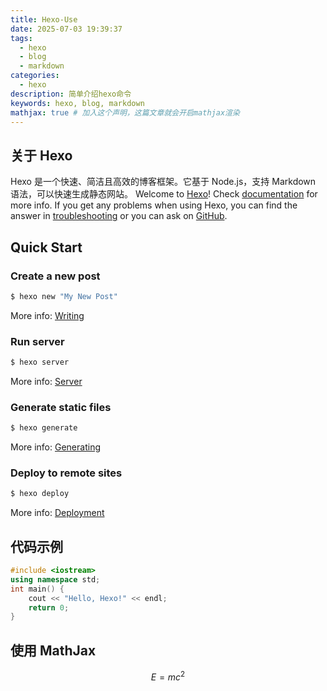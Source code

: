 ```yaml
---
title: Hexo-Use
date: 2025-07-03 19:39:37
tags: 
  - hexo
  - blog
  - markdown
categories: 
  - hexo
description: 简单介绍hexo命令
keywords: hexo, blog, markdown
mathjax: true # 加入这个声明，这篇文章就会开启mathjax渲染
---
```


## 关于 Hexo

Hexo 是一个快速、简洁且高效的博客框架。它基于 Node.js，支持 Markdown 语法，可以快速生成静态网站。
Welcome to [Hexo](https://hexo.io/)! Check [documentation](https://hexo.io/docs/) for more info. If you get any problems when using Hexo, you can find the answer in [troubleshooting](https://hexo.io/docs/troubleshooting.html) or you can ask on [GitHub](https://github.com/hexojs/hexo/issues).


## Quick Start
### Create a new post
``` bash
$ hexo new "My New Post"
```
More info: [Writing](https://hexo.io/docs/writing.html)
### Run server
``` bash
$ hexo server
```
More info: [Server](https://hexo.io/docs/server.html)
### Generate static files
``` bash
$ hexo generate
```
More info: [Generating](https://hexo.io/docs/generating.html)
### Deploy to remote sites
``` bash
$ hexo deploy
```
More info: [Deployment](https://hexo.io/docs/one-command-deployment.html)

## 代码示例
```cpp
#include <iostream>
using namespace std;
int main() {
    cout << "Hello, Hexo!" << endl;
    return 0;
}
```

## 使用 MathJax
$$
E = mc^2
$$



